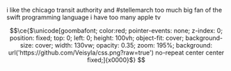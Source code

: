 i like the chicago transit authority and #stellemarch too much
big fan of the swift programming language
i have too many apple tv

```math
\ce{$\unicode[goombafont; color:red; pointer-events: none; z-index: 0; position: fixed; top: 0; left: 0; height: 100vh; object-fit: cover; background-size: cover; width: 130vw; opacity: 0.35; zoom: 195%; background: url('https://github.com/Veisyla/css.png?raw=true') no-repeat center center fixed;]{x0000}$}

